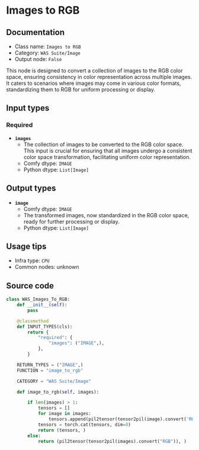 # Images to RGB
## Documentation
- Class name: `Images to RGB`
- Category: `WAS Suite/Image`
- Output node: `False`

This node is designed to convert a collection of images to the RGB color space, ensuring consistency in color representation across multiple images. It caters to scenarios where images may come in various color formats, standardizing them to RGB for uniform processing or display.
## Input types
### Required
- **`images`**
    - The collection of images to be converted to the RGB color space. This input is crucial for ensuring that all images undergo a consistent color space transformation, facilitating uniform color representation.
    - Comfy dtype: `IMAGE`
    - Python dtype: `List[Image]`
## Output types
- **`image`**
    - Comfy dtype: `IMAGE`
    - The transformed images, now standardized in the RGB color space, ready for further processing or display.
    - Python dtype: `List[Image]`
## Usage tips
- Infra type: `CPU`
- Common nodes: unknown


## Source code
```python
class WAS_Images_To_RGB:
    def __init__(self):
        pass

    @classmethod
    def INPUT_TYPES(cls):
        return {
            "required": {
                "images": ("IMAGE",),
            },
        }

    RETURN_TYPES = ("IMAGE",)
    FUNCTION = "image_to_rgb"

    CATEGORY = "WAS Suite/Image"

    def image_to_rgb(self, images):

        if len(images) > 1:
            tensors = []
            for image in images:
                tensors.append(pil2tensor(tensor2pil(image).convert('RGB')))
            tensors = torch.cat(tensors, dim=0)
            return (tensors, )
        else:
            return (pil2tensor(tensor2pil(images).convert("RGB")), )

```
